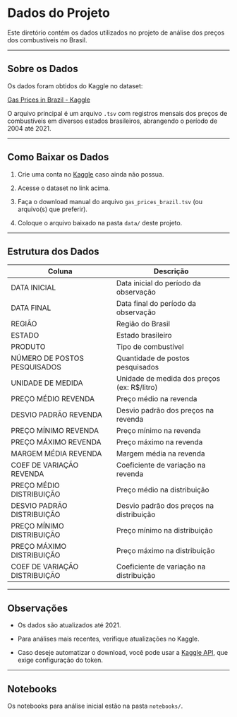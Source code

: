 # Dados do Projeto

Este diretório contém os dados utilizados no projeto de análise dos preços dos combustíveis no Brasil.

---

## Sobre os Dados

Os dados foram obtidos do Kaggle no dataset:

[Gas Prices in Brazil - Kaggle](https://www.kaggle.com/datasets/matheusfreitag/gas-prices-in-brazil)

O arquivo principal é um arquivo `.tsv` com registros mensais dos preços de combustíveis em diversos estados brasileiros, abrangendo o período de 2004 até 2021.

---

## Como Baixar os Dados

1. Crie uma conta no [Kaggle](https://www.kaggle.com/) caso ainda não possua.

2. Acesse o dataset no link acima.

3. Faça o download manual do arquivo `gas_prices_brazil.tsv` (ou arquivo(s) que preferir).

4. Coloque o arquivo baixado na pasta `data/` deste projeto.

---

## Estrutura dos Dados

| Coluna                        | Descrição                                       |
|-------------------------------|-------------------------------------------------|
| DATA INICIAL                  | Data inicial do período da observação           |
| DATA FINAL                    | Data final do período da observação             |
| REGIÃO                        | Região do Brasil                                |
| ESTADO                        | Estado brasileiro                               |
| PRODUTO                       | Tipo de combustível                             |
| NÚMERO DE POSTOS PESQUISADOS  | Quantidade de postos pesquisados                |
| UNIDADE DE MEDIDA             | Unidade de medida dos preços (ex: R$/litro)     |
| PREÇO MÉDIO REVENDA           | Preço médio na revenda                          |
| DESVIO PADRÃO REVENDA         | Desvio padrão dos preços na revenda             |
| PREÇO MÍNIMO REVENDA          | Preço mínimo na revenda                         |
| PREÇO MÁXIMO REVENDA          | Preço máximo na revenda                         |
| MARGEM MÉDIA REVENDA          | Margem média na revenda                         |
| COEF DE VARIAÇÃO REVENDA      | Coeficiente de variação na revenda              |
| PREÇO MÉDIO DISTRIBUIÇÃO      | Preço médio na distribuição                     |
| DESVIO PADRÃO DISTRIBUIÇÃO    | Desvio padrão dos preços na distribuição        |
| PREÇO MÍNIMO DISTRIBUIÇÃO     | Preço mínimo na distribuição                    |
| PREÇO MÁXIMO DISTRIBUIÇÃO     | Preço máximo na distribuição                    |
| COEF DE VARIAÇÃO DISTRIBUIÇÃO | Coeficiente de variação na distribuição         |

---

## Observações

- Os dados são atualizados até 2021.

- Para análises mais recentes, verifique atualizações no Kaggle.

- Caso deseje automatizar o download, você pode usar a [Kaggle API](https://www.kaggle.com/docs/api), que exige configuração do token.

---

## Notebooks

Os notebooks para análise inicial estão na pasta `notebooks/`.


